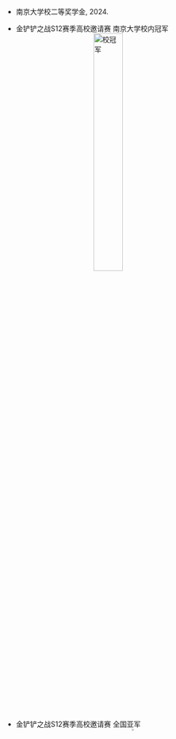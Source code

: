 - 南京大学校二等奖学金, 2024.  

- 金铲铲之战S12赛季高校邀请赛 南京大学校内冠军
<img src="./static/assets/img/xiaoguanjun.png" 
     alt="校冠军" 
     width="35%" 
     style="display:block; margin:0 auto">


- 金铲铲之战S12赛季高校邀请赛 全国亚军
<img src="./static/assets/img/yajun.jpeg" 
     alt="全国亚军" 
     width="3%" 
     style="display:block; margin:0 auto">
